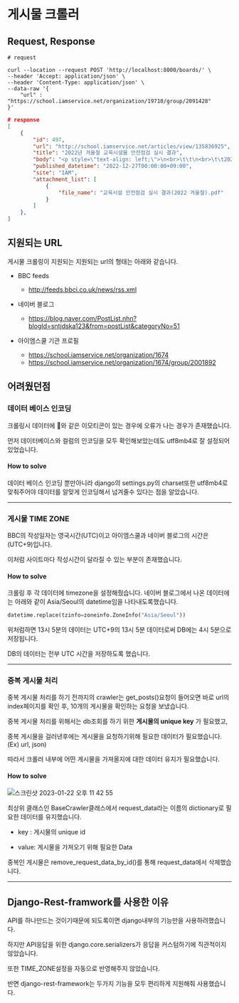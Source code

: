 # 게시물 크롤러

## Request, Response

```
# request

curl --location --request POST 'http://localhost:8000/boards/' \
--header 'Accept: application/json' \
--header 'Content-Type: application/json' \
--data-raw '{
    "url" : "https://school.iamservice.net/organization/19710/group/2091428"
}'
```

```json
# response
[
    {
        "id": 497,
        "url": "http://school.iamservice.net/articles/view/135836925",
        "title": "2022년 겨울철 교육시설물 안전점검 실시 결과",
        "body": "<p style=\"text-align: left;\">\n<br>\t\t\n<br>\t\t2022년 겨울철 학교시설물 안전점검 결과를 붙임과 같이 공개합니다.<br><br>붙임 2022년 겨울철 교육시설물 안전점검 실시 결과 1부.\n<br>\t\t\n<br>\t\t\n<br>\t\t\n<br>\t\t\n<br>\t\t\t<br></p>",
        "published_datetime": "2022-12-27T00:00:00+09:00",
        "site": "IAM",
        "attachment_list": [
            {
                "file_name": "교육시설 안전점검 실시 결과(2022 겨울철).pdf"
            }
        ]
    },
]
```

## 지원되는 URL 

게시물 크롤링이 지원되는 지원되는 url의 형태는 아래와 같습니다.

- BBC feeds
  - http://feeds.bbci.co.uk/news/rss.xml

- 네이버 블로그 
  - https://blog.naver.com/PostList.nhn?blogId=sntjdska123&from=postList&categoryNo=51

- 아이엠스쿨 기관 프로필
  - https://school.iamservice.net/organization/1674
  - https://school.iamservice.net/organization/1674/group/2001892





## 어려웠던점

### 데이터 베이스 인코딩

크롤링시 데이터에 👏와 같은 이모티콘이 있는 경우에 오류가 나는 경우가 존재했습니다.

먼저 데이터베이스와 컬럼의 인코딩을 모두 확인해보았는데도 utf8mb4로 잘 설정되어있었습니다.

#### How to solve

데이터 베이스 인코딩 뿐만아니라 django의 settings.py의 charset또한 utf8mb4로 맞춰주어야 데이터를 알맞게 인코딩해서 넘겨줄수 있다는 점을 알았습니다.

--------------

### 게시물 TIME ZONE

BBC의 작성일자는 영국시간(UTC)이고 아이엠스쿨과 네이버 블로그의 시간은 (UTC+9)입니다.

이처럼 사이트마다 작성시간이 달라질 수 있는 부분이 존재했습니다.

#### How to solve

크롤링 후 각 데이터에 timezone을 설정해줬습니다. 네이버 블로그에서 나온 데이터에는 아래와 같이 Asia/Seoul의 datetime임을 나타내도록했습니다.

```python
datetime.replace(tzinfo=zoneinfo.ZoneInfo("Asia/Seoul"))
```

위처럼하면 13시 5분의 데이터는 UTC+9의 13시 5분 데이터로써 DB에는 4시 5분으로 저장됩니다.

DB의 데이터는 전부 UTC 시간을 저장하도록 했습니다.

------

### 중복 게시물 처리

중복 게시물 처리를 하기 전까지의 crawler는 get_posts()요청이 들어오면 바로 url의 index페이지를 확인 후,  10개의 게시물을 확인하는 요청을 보냈습니다. 

중복 게시물 처리를 위해서는 db조회를 하기 위한 <b>게시물의 unique key</b> 가 필요했고, 

중복 게시물을 걸러낸후에는 게시물을 요청하기위해 필요한 데이터가 필요했습니다. (Ex) url, json)

따라서 크롤러 내부에 어떤 게시물을 가져올지에 대한 데이터 유지가 필요했습니다.

#### How to solve

![스크린샷 2023-01-22 오후 11 42 55](https://user-images.githubusercontent.com/30296115/213921802-5d89bab1-ac51-429d-84f0-2452a7504459.png)



최상위 클래스인 BaseCrawler클래스에서  request_data라는 이름의 dictionary로 필요한 데이터를 유지했습니다.

- key : 게시물의 unique id

- value: 게시물을 가져오기 위해 필요한 Data

중복인 게시물은 remove_request_data_by_id()를 통해 request_data에서 삭제했습니다.

--------

## Django-Rest-framwork를 사용한 이유

API를 하나만드는 것이기때문에 되도록이면 django내부의 기능만을 사용하려했습니다.

하지만 API응답을 위한 django.core.serializers가 응답을 커스텀하기에 직관적이지 않았습니다.

또한 TIME_ZONE설정을 자동으로 반영해주지 않았습니다.

반면 django-rest-framework는 두가지 기능을 모두 편리하게 지원해줘 사용했습니다.



